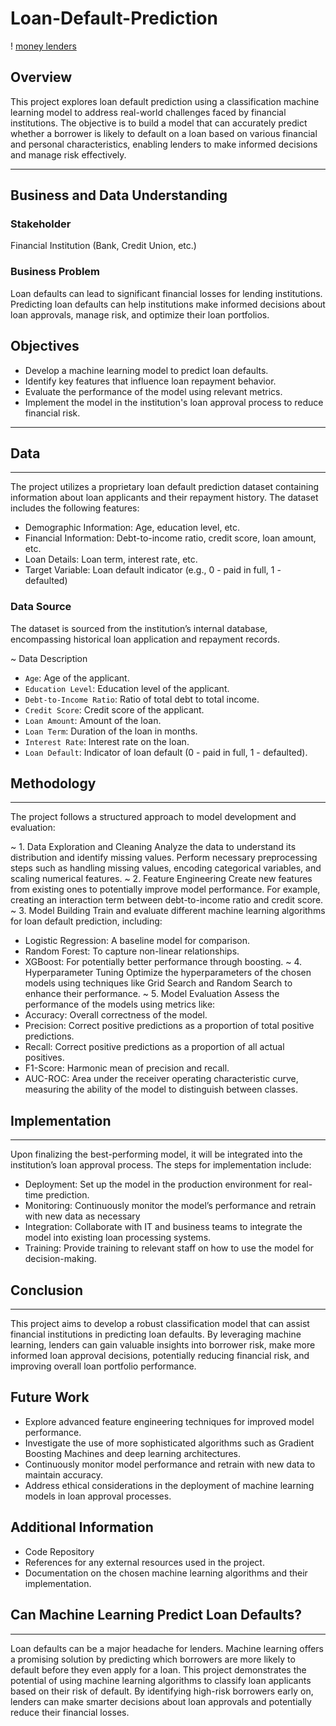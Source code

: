 # Loan-Default-Prediction
! [money lenders](images/istockphoto-1145371340-612x612.jpeg)

## Overview
This project explores loan default prediction using a classification machine learning model to address real-world challenges faced by financial institutions. The objective is to build a model that can accurately predict whether a borrower is likely to default on a loan based on various financial and personal characteristics, enabling lenders to make informed decisions and manage risk effectively.

---
## Business and Data Understanding
### Stakeholder
Financial Institution (Bank, Credit Union, etc.)

### Business Problem
Loan defaults can lead to significant financial losses for lending institutions. Predicting loan defaults can help institutions make informed decisions about loan approvals, manage risk, and optimize their loan portfolios.

## Objectives
* Develop a machine learning model to predict loan defaults.
* Identify key features that influence loan repayment behavior.
* Evaluate the performance of the model using relevant metrics.
* Implement the model in the institution's loan approval process to reduce financial risk.

---
## Data
---
The project utilizes a proprietary loan default prediction dataset containing information about loan applicants and their repayment history. The dataset includes the following features:

* Demographic Information: Age, education level, etc.
* Financial Information: Debt-to-income ratio, credit score, loan amount, etc.
* Loan Details: Loan term, interest rate, etc.
* Target Variable: Loan default indicator (e.g., 0 - paid in full, 1 - defaulted)

### Data Source
The dataset is sourced from the institution’s internal database, encompassing historical loan application and repayment records.

~ Data Description
* `Age`: Age of the applicant.
* `Education Level`: Education level of the applicant.
* `Debt-to-Income Ratio`: Ratio of total debt to total income.
* `Credit Score`: Credit score of the applicant.
* `Loan Amount`: Amount of the loan.
* `Loan Term`: Duration of the loan in months.
* `Interest Rate`: Interest rate on the loan.
* `Loan Default`: Indicator of loan default (0 - paid in full, 1 - defaulted).


## Methodology
---
The project follows a structured approach to model development and evaluation:

~ 1. Data Exploration and Cleaning
Analyze the data to understand its distribution and identify missing values.
Perform necessary preprocessing steps such as handling missing values, encoding categorical variables, and scaling numerical features.
~ 2. Feature Engineering
Create new features from existing ones to potentially improve model performance. For example, creating an interaction term between debt-to-income ratio and credit score.
~ 3. Model Building
Train and evaluate different machine learning algorithms for loan default prediction, including:
* Logistic Regression: A baseline model for comparison.
* Random Forest: To capture non-linear relationships.
* XGBoost: For potentially better performance through boosting.
~ 4. Hyperparameter Tuning
Optimize the hyperparameters of the chosen models using techniques like Grid Search and Random Search to enhance their performance.
~ 5. Model Evaluation
Assess the performance of the models using metrics like:
* Accuracy: Overall correctness of the model.
* Precision: Correct positive predictions as a proportion of total positive predictions.
* Recall: Correct positive predictions as a proportion of all actual positives.
* F1-Score: Harmonic mean of precision and recall.
* AUC-ROC: Area under the receiver operating characteristic curve, measuring the ability of the model to distinguish between classes.

## Implementation
---
Upon finalizing the best-performing model, it will be integrated into the institution’s loan approval process. The steps for implementation include:

* Deployment: Set up the model in the production environment for real-time prediction.
* Monitoring: Continuously monitor the model’s performance and retrain with new data as necessary
* Integration: Collaborate with IT and business teams to integrate the model into existing loan processing systems.
* Training: Provide training to relevant staff on how to use the model for decision-making.

## Conclusion
---
This project aims to develop a robust classification model that can assist financial institutions in predicting loan defaults. By leveraging machine learning, lenders can gain valuable insights into borrower risk, make more informed loan approval decisions, potentially reducing financial risk, and improving overall loan portfolio performance.

## Future Work
* Explore advanced feature engineering techniques for improved model performance.
* Investigate the use of more sophisticated algorithms such as Gradient Boosting Machines and deep learning architectures.
* Continuously monitor model performance and retrain with new data to maintain accuracy.
* Address ethical considerations in the deployment of machine learning models in loan approval processes.

## Additional Information
* Code Repository
* References for any external resources used in the project.
* Documentation on the chosen machine learning algorithms and their implementation.


## Can Machine Learning Predict Loan Defaults?
---
Loan defaults can be a major headache for lenders. Machine learning offers a promising solution by predicting which borrowers are more likely to default before they even apply for a loan. This project demonstrates the potential of using machine learning algorithms to classify loan applicants based on their risk of default. By identifying high-risk borrowers early on, lenders can make smarter decisions about loan approvals and potentially reduce their financial losses.